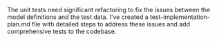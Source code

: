The unit tests need significant refactoring to fix the issues between the model definitions and the test data. I've created a test-implementation-plan.md file with detailed steps to address these issues and add comprehensive tests to the codebase.
